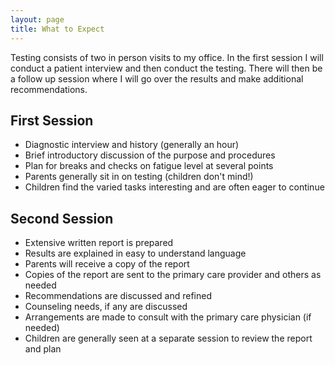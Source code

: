 ```yaml
---
layout: page
title: What to Expect
---
```


Testing consists of two in person visits to my office. In the first session I will conduct a patient interview and then conduct the testing. There will then be a follow up session where I will go over the results and make additional recommendations.

## First Session

* Diagnostic interview and history (generally an hour)
* Brief introductory discussion of the purpose and procedures
* Plan for breaks and checks on fatigue level at several points
* Parents generally sit in on testing (children don't mind!)
* Children find the varied tasks interesting and are often eager to continue

## Second Session

* Extensive written report is prepared
* Results are explained in easy to understand language
* Parents will receive a copy of the report
* Copies of the report are sent to the primary care provider and others as needed
* Recommendations are discussed and refined
* Counseling needs, if any are discussed
* Arrangements are made to consult with the primary care physician (if needed)
* Children are generally seen at a separate session to review the report and plan
